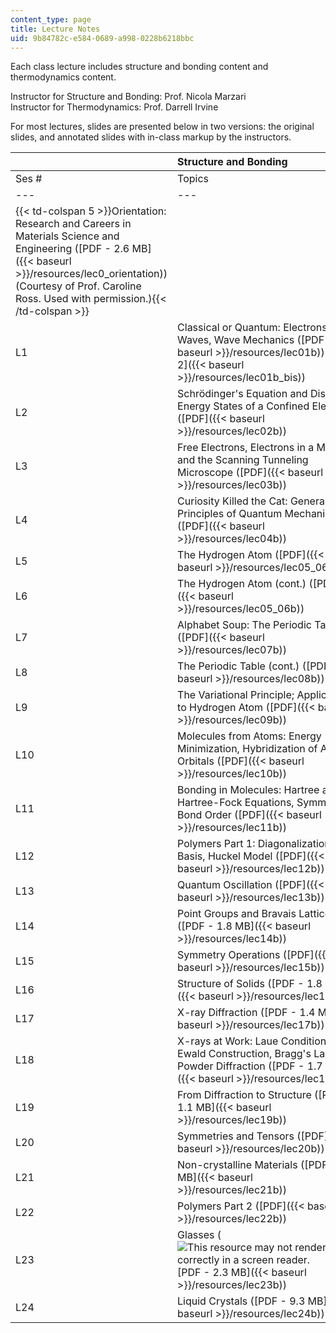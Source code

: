 ```yaml
---
content_type: page
title: Lecture Notes
uid: 9b84782c-e584-0689-a998-0228b6218bbc
---
```


Each class lecture includes structure and bonding content and thermodynamics content.

Instructor for Structure and Bonding: Prof. Nicola Marzari  
Instructor for Thermodynamics: Prof. Darrell Irvine

For most lectures, slides are presented below in two versions: the original slides, and annotated slides with in-class markup by the instructors.

| &nbsp; | Structure and Bonding                           | Thermodynamics |
| --- | --- | --- |
| Ses # | Topics | Annotated Slides | Topics | Annotated Slides |
| --- | --- | --- | --- | --- |
| {{< td-colspan 5 >}}Orientation: Research and Careers in Materials Science and Engineering ([PDF - 2.6 MB]({{< baseurl >}}/resources/lec0_orientation)) (Courtesy of Prof. Caroline Ross. Used with permission.){{< /td-colspan >}} |||||
| L1 | Classical or Quantum: Electrons as Waves, Wave Mechanics ([PDF 1]({{< baseurl >}}/resources/lec01b)) ([PDF 2]({{< baseurl >}}/resources/lec01b_bis)) | ([PDF 1]({{< baseurl >}}/resources/lec01b_note))  {{< br >}}  {{< br >}}([PDF 2]({{< baseurl >}}/resources/lec01b_bis_note)) | Fundamental Concepts ([PDF - 3.2 MB]({{< baseurl >}}/resources/lec01t)) | (![This resource may not render correctly in a screen reader.](/images/inacessible.gif)[PDF - 1.5 MB]({{< baseurl >}}/resources/lec01t_note)) |
| L2 | Schrödinger's Equation and Discrete Energy States of a Confined Electron ([PDF]({{< baseurl >}}/resources/lec02b)) | ([PDF]({{< baseurl >}}/resources/lec02b_note)) | Fundamental Concepts (cont.) ([PDF]({{< baseurl >}}/resources/lec02t)) | (![This resource may not render correctly in a screen reader.](/images/inacessible.gif)[PDF - 2.6 MB]({{< baseurl >}}/resources/lec02t_note)) |
| L3 | Free Electrons, Electrons in a Metal, and the Scanning Tunneling Microscope ([PDF]({{< baseurl >}}/resources/lec03b)) | ([PDF]({{< baseurl >}}/resources/lec03b_note)) | First Law of Thermodynamics ([PDF]({{< baseurl >}}/resources/lec03t)) | (![This resource may not render correctly in a screen reader.](/images/inacessible.gif)[PDF - 2.2 MB]({{< baseurl >}}/resources/lec03t_note)) |
| L4 | Curiosity Killed the Cat: General Principles of Quantum Mechanics ([PDF]({{< baseurl >}}/resources/lec04b)) | ([PDF - 1.0 MB]({{< baseurl >}}/resources/lec04b_note)) | Temperature, Heat, and Entropy ([PDF - 1.2 MB]({{< baseurl >}}/resources/lec04t)) | (![This resource may not render correctly in a screen reader.](/images/inacessible.gif)[PDF - 1.0 MB]({{< baseurl >}}/resources/lec04t_note)) |
| L5 | The Hydrogen Atom ([PDF]({{< baseurl >}}/resources/lec05_06b)) | ([PDF]({{< baseurl >}}/resources/lec05_06b_note)) | Heat Storage and Release in Phase Transitions ([PDF - 1.1 MB]({{< baseurl >}}/resources/lec05t)) | (![This resource may not render correctly in a screen reader.](/images/inacessible.gif)[PDF - 2.1 MB]({{< baseurl >}}/resources/lec05t_note)) |
| L6 | The Hydrogen Atom (cont.) ([PDF]({{< baseurl >}}/resources/lec05_06b)) | ([PDF]({{< baseurl >}}/resources/lec05_06b_note)) | Examples of Work Important in Materials Science and Engineering: Polarization, Magnetic, Chemical ([PDF]({{< baseurl >}}/resources/lec06t)) | (![This resource may not render correctly in a screen reader.](/images/inacessible.gif)[PDF]({{< baseurl >}}/resources/lec06t_note)) |
| L7 | Alphabet Soup: The Periodic Table ([PDF]({{< baseurl >}}/resources/lec07b)) | ([PDF]({{< baseurl >}}/resources/lec07b_note)) | Thermal Properties of Materials; Fundamental Equations ([PDF - 3.9 MB]({{< baseurl >}}/resources/lec07t)) | (![This resource may not render correctly in a screen reader.](/images/inacessible.gif)[PDF - 1.9 MB]({{< baseurl >}}/resources/lec07t_note)) |
| L8 | The Periodic Table (cont.) ([PDF]({{< baseurl >}}/resources/lec08b)) | ([PDF]({{< baseurl >}}/resources/lec08b_note)) | Fundamental Equations (cont.); Equilibrium and the Second Law ([PDF]({{< baseurl >}}/resources/lec08t)) | (![This resource may not render correctly in a screen reader.](/images/inacessible.gif)[PDF]({{< baseurl >}}/resources/lec08t_note)) |
| L9 | The Variational Principle; Application to Hydrogen Atom ([PDF]({{< baseurl >}}/resources/lec09b)) | ([PDF]({{< baseurl >}}/resources/lec09b_note)) | Free Energy; Applying the Second Law in Laboratory Conditions ([PDF - 1.7 MB]({{< baseurl >}}/resources/lec09t)) | (![This resource may not render correctly in a screen reader.](/images/inacessible.gif)[PDF]({{< baseurl >}}/resources/lec09t_note)) |
| L10 | Molecules from Atoms: Energy Minimization, Hybridization of Atomic Orbitals ([PDF]({{< baseurl >}}/resources/lec10b)) | ([PDF]({{< baseurl >}}/resources/lec10b_note)) | Chemical Potentials and the Gibbs Free Energy ([PDF - 1.1 MB]({{< baseurl >}}/resources/lec10t)) | (![This resource may not render correctly in a screen reader.](/images/inacessible.gif)[PDF - 2.4 MB]({{< baseurl >}}/resources/lec10t_note)) |
| L11 | Bonding in Molecules: Hartree and Hartree-Fock Equations, Symmetries, Bond Order ([PDF]({{< baseurl >}}/resources/lec11b)) | ([PDF]({{< baseurl >}}/resources/lec11b_note)) | Models of the Chemical Potential ([PDF]({{< baseurl >}}/resources/lec11t)) | (![This resource may not render correctly in a screen reader.](/images/inacessible.gif)[PDF - 1.2 MB]({{< baseurl >}}/resources/lec11t_note)) |
| L12 | Polymers Part 1: Diagonalization on a Basis, Huckel Model ([PDF]({{< baseurl >}}/resources/lec12b)) | &nbsp; | Chemical Reaction Equilibria ([PDF]({{< baseurl >}}/resources/lec12t)) | (![This resource may not render correctly in a screen reader.](/images/inacessible.gif)[PDF]({{< baseurl >}}/resources/lec12t_note)) |
| L13 | Quantum Oscillation ([PDF]({{< baseurl >}}/resources/lec13b)) | &nbsp; | Electrochemical Equilibria ([PDF]({{< baseurl >}}/resources/lec13t)) | (![This resource may not render correctly in a screen reader.](/images/inacessible.gif)[PDF - 3.4 MB]({{< baseurl >}}/resources/lec13t_note)) |
| L14 | Point Groups and Bravais Lattices ([PDF - 1.8 MB]({{< baseurl >}}/resources/lec14b)) | &nbsp; | Batteries; Thermodynamic Stability (![This resource may not render correctly in a screen reader.](/images/inacessible.gif)[PDF]({{< baseurl >}}/resources/lec14t)) | (![This resource may not render correctly in a screen reader.](/images/inacessible.gif)[PDF - 2.8 MB]({{< baseurl >}}/resources/lec14t_note)) |
| L15 | Symmetry Operations ([PDF]({{< baseurl >}}/resources/lec15b)) | &nbsp; | Phase Changes and Phase Diagrams of Single-Component Materials ([PDF - 1.8 MB]({{< baseurl >}}/resources/lec15t)) | (![This resource may not render correctly in a screen reader.](/images/inacessible.gif)[PDF - 9.0 MB]({{< baseurl >}}/resources/lec15t_note)) |
| L16 | Structure of Solids ([PDF - 1.8 MB]({{< baseurl >}}/resources/lec16b)) | ([PDF - 1.9 MB]({{< baseurl >}}/resources/lec16b_note)) | Single-Component Phase Diagrams (cont.); Thermodynamics of Solutions ([PDF - 2.7 MB]({{< baseurl >}}/resources/lec16t)) | (![This resource may not render correctly in a screen reader.](/images/inacessible.gif)[PDF - 1.9 MB]({{< baseurl >}}/resources/lec16t_note)) |
| L17 | X-ray Diffraction ([PDF - 1.4 MB]({{< baseurl >}}/resources/lec17b)) | ([PDF - 1.5 MB]({{< baseurl >}}/resources/lec17b_note)) | Free Energy of Multi-phase Solutions at Equilibrium ([PDF - 1.1 MB]({{< baseurl >}}/resources/lec17t)) | (![This resource may not render correctly in a screen reader.](/images/inacessible.gif)[PDF - 2.3 MB]({{< baseurl >}}/resources/lec17t_note)) |
| L18 | X-rays at Work: Laue Condition, Ewald Construction, Bragg's Law, Powder Diffraction ([PDF - 1.7 MB]({{< baseurl >}}/resources/lec18b)) | ([PDF - 2.0 MB]({{< baseurl >}}/resources/lec18b_note)) | Binary Phase Diagrams: Miscibility Gaps and Eutectics ([PDF - 1.9 MB]({{< baseurl >}}/resources/lec18t)) | (![This resource may not render correctly in a screen reader.](/images/inacessible.gif)[PDF - 1.8 MB]({{< baseurl >}}/resources/lec18t_note)) |
| L19 | From Diffraction to Structure ([PDF - 1.1 MB]({{< baseurl >}}/resources/lec19b)) | ([PDF - 1.2 MB]({{< baseurl >}}/resources/lec19b_note)) | Binary Phase Diagrams (cont.) ([PDF]({{< baseurl >}}/resources/lec19t)) | (![This resource may not render correctly in a screen reader.](/images/inacessible.gif)[PDF]({{< baseurl >}}/resources/lec19t_note)) |
| L20 | Symmetries and Tensors ([PDF]({{< baseurl >}}/resources/lec20b)) | ([PDF]({{< baseurl >}}/resources/lec20b_note)) | Spinodals and Binodals; Continuous Phase Transitions; Introduction to Statistical Mechanics ([PDF]({{< baseurl >}}/resources/lec20t)) | (![This resource may not render correctly in a screen reader.](/images/inacessible.gif)[PDF - 2.5 MB]({{< baseurl >}}/resources/lec20t_note)) |
| L21 | Non-crystalline Materials ([PDF - 2.3 MB]({{< baseurl >}}/resources/lec21b)) | ([PDF - 1.9 MB]({{< baseurl >}}/resources/lec21b_note)) | Connecting Events at the Atomic/Molecular Level to Macroscopic Thermodynamic Behavior: Two Postulates of Statistical Mechanics; Microscopic Definition of Entropy ([PDF]({{< baseurl >}}/resources/lec21t)) | (![This resource may not render correctly in a screen reader.](/images/inacessible.gif)[PDF - 1.2 MB]({{< baseurl >}}/resources/lec21t_note)) |
| L22 | Polymers Part 2 ([PDF]({{< baseurl >}}/resources/lec22b)) | ([PDF]({{< baseurl >}}/resources/lec22b_note)) | Connecting Events at the Atomic/Molecular Level to Macroscopic Thermodynamic Behavior (cont.): The Boltzman Factor and Partition Function; Thermal Behavior of the Einstein Solid ([PDF]({{< baseurl >}}/resources/lec22t)) | (![This resource may not render correctly in a screen reader.](/images/inacessible.gif)[PDF - 2.0 MB]({{< baseurl >}}/resources/lec22t_note)) |
| L23 | Glasses (![This resource may not render correctly in a screen reader.](/images/inacessible.gif)[PDF - 2.3 MB]({{< baseurl >}}/resources/lec23b)) | ([PDF - 1.2 MB]({{< baseurl >}}/resources/lec23b_note)) | Lattice Models of Materials; Modeling Polymer Solutions ([PDF - 4.1 MB]({{< baseurl >}}/resources/lec23t)) | (![This resource may not render correctly in a screen reader.](/images/inacessible.gif)[PDF - 3.4 MB]({{< baseurl >}}/resources/lec23t_note)) |
| L24 | Liquid Crystals ([PDF - 9.3 MB]({{< baseurl >}}/resources/lec24b)) | ([PDF - 9.4 MB]({{< baseurl >}}/resources/lec24b_note)) | Flory-Huggins Theory ([PDF - 1.5 MB]({{< baseurl >}}/resources/lec24t)) | ([PDF - 2.6 MB]({{< baseurl >}}/resources/lec24t_note))